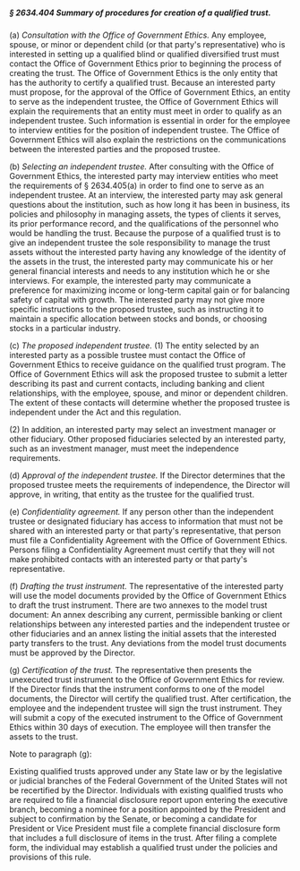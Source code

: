 ##### § 2634.404 Summary of procedures for creation of a qualified trust. #####

(a) *Consultation with the Office of Government Ethics.* Any employee, spouse, or minor or dependent child (or that party's representative) who is interested in setting up a qualified blind or qualified diversified trust must contact the Office of Government Ethics prior to beginning the process of creating the trust. The Office of Government Ethics is the only entity that has the authority to certify a qualified trust. Because an interested party must propose, for the approval of the Office of Government Ethics, an entity to serve as the independent trustee, the Office of Government Ethics will explain the requirements that an entity must meet in order to qualify as an independent trustee. Such information is essential in order for the employee to interview entities for the position of independent trustee. The Office of Government Ethics will also explain the restrictions on the communications between the interested parties and the proposed trustee.

(b) *Selecting an independent trustee.* After consulting with the Office of Government Ethics, the interested party may interview entities who meet the requirements of § 2634.405(a) in order to find one to serve as an independent trustee. At an interview, the interested party may ask general questions about the institution, such as how long it has been in business, its policies and philosophy in managing assets, the types of clients it serves, its prior performance record, and the qualifications of the personnel who would be handling the trust. Because the purpose of a qualified trust is to give an independent trustee the sole responsibility to manage the trust assets without the interested party having any knowledge of the identity of the assets in the trust, the interested party may communicate his or her general financial interests and needs to any institution which he or she interviews. For example, the interested party may communicate a preference for maximizing income or long-term capital gain or for balancing safety of capital with growth. The interested party may not give more specific instructions to the proposed trustee, such as instructing it to maintain a specific allocation between stocks and bonds, or choosing stocks in a particular industry.

(c) *The proposed independent trustee.* (1) The entity selected by an interested party as a possible trustee must contact the Office of Government Ethics to receive guidance on the qualified trust program. The Office of Government Ethics will ask the proposed trustee to submit a letter describing its past and current contacts, including banking and client relationships, with the employee, spouse, and minor or dependent children. The extent of these contacts will determine whether the proposed trustee is independent under the Act and this regulation.

(2) In addition, an interested party may select an investment manager or other fiduciary. Other proposed fiduciaries selected by an interested party, such as an investment manager, must meet the independence requirements.

(d) *Approval of the independent trustee.* If the Director determines that the proposed trustee meets the requirements of independence, the Director will approve, in writing, that entity as the trustee for the qualified trust.

(e) *Confidentiality agreement.* If any person other than the independent trustee or designated fiduciary has access to information that must not be shared with an interested party or that party's representative, that person must file a Confidentiality Agreement with the Office of Government Ethics. Persons filing a Confidentiality Agreement must certify that they will not make prohibited contacts with an interested party or that party's representative.

(f) *Drafting the trust instrument.* The representative of the interested party will use the model documents provided by the Office of Government Ethics to draft the trust instrument. There are two annexes to the model trust document: An annex describing any current, permissible banking or client relationships between any interested parties and the independent trustee or other fiduciaries and an annex listing the initial assets that the interested party transfers to the trust. Any deviations from the model trust documents must be approved by the Director.

(g) *Certification of the trust.* The representative then presents the unexecuted trust instrument to the Office of Government Ethics for review. If the Director finds that the instrument conforms to one of the model documents, the Director will certify the qualified trust. After certification, the employee and the independent trustee will sign the trust instrument. They will submit a copy of the executed instrument to the Office of Government Ethics within 30 days of execution. The employee will then transfer the assets to the trust.

Note to paragraph (g):

Existing qualified trusts approved under any State law or by the legislative or judicial branches of the Federal Government of the United States will not be recertified by the Director. Individuals with existing qualified trusts who are required to file a financial disclosure report upon entering the executive branch, becoming a nominee for a position appointed by the President and subject to confirmation by the Senate, or becoming a candidate for President or Vice President must file a complete financial disclosure form that includes a full disclosure of items in the trust. After filing a complete form, the individual may establish a qualified trust under the policies and provisions of this rule.